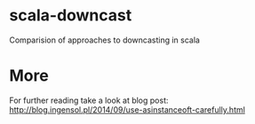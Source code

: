 scala-downcast
==================

Comparision of approaches to downcasting in scala

More
====

For further reading take a look at blog post: http://blog.ingensol.pl/2014/09/use-asinstanceoft-carefully.html
